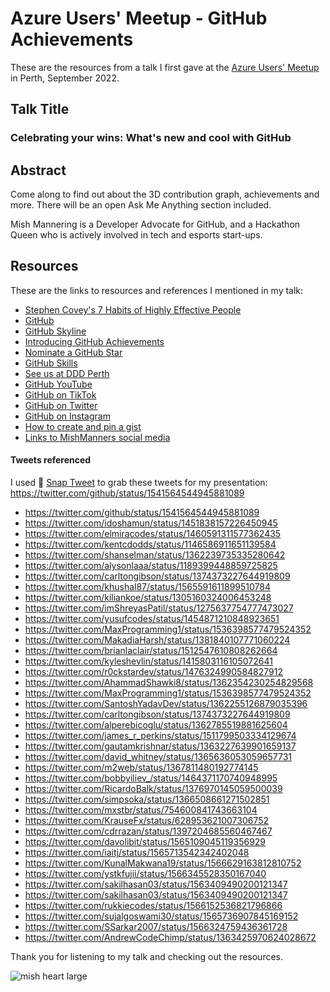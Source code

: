 # Azure Users' Meetup - GitHub Achievements

These are the resources from a talk I first gave at the [Azure Users' Meetup](https://www.meetup.com/perthazug/events/287999478/?isFirstPublish=true) in Perth, September 2022.

## Talk Title

### Celebrating your wins: What's new and cool with GitHub

## Abstract

Come along to find out about the 3D contribution graph, achievements and more. There will be an open Ask Me Anything section included.

Mish Mannering is a Developer Advocate for GitHub, and a Hackathon Queen who is actively involved in tech and esports start-ups.

## Resources

These are the links to resources and references I mentioned in my talk:

- [Stephen Covey's 7 Habits of Highly Effective People](https://genius.com/Stephen-r-covey-habit-7-sharpen-the-saw-annotated)
- [GitHub](https://github.com)
- [GitHub Skyline](https://skyline.github.com)
- [Introducing GitHub Achievements](https://github.blog/2022-06-09-introducing-achievements-recognizing-the-many-stages-of-a-developers-coding-journey/)
- [Nominate a GitHub Star](https://stars.github.com/nominate/)
- [GitHub Skills](https://skills.github.com)
- [See us at DDD Perth](https://dddperth.com/)
- [GitHub YouTube](https://youtube.com/c/github)
- [GitHub on TikTok](https://tiktok.com/github)
- [GitHub on Twitter](https://twitter.com/github)
- [GitHub on Instagram](https://instagram.com/github)
- [How to create and pin a gist](https://dev.to/mishmanners/how-to-create-and-pin-a-gist-on-github-16p0)
- [Links to MishManners social media](https://mishmanners.info)

#### Tweets referenced

I used 📸 [Snap Tweet](https://github.com/mishmanners/snap-tweet) to grab these tweets for my presentation:
https://twitter.com/github/status/1541564544945881089

- https://twitter.com/github/status/1541564544945881089 
- https://twitter.com/idoshamun/status/1451838157226450945
- https://twitter.com/elmiracodes/status/1460591311577362435
- https://twitter.com/kentcdodds/status/1146586911651139584 
- https://twitter.com/shanselman/status/1362239735335280642 
- https://twitter.com/alysonlaaa/status/1189399448859725825 
- https://twitter.com/carltongibson/status/1374373227644919809 
- https://twitter.com/khushal87/status/1565591611899510784 
- https://twitter.com/kiliankoe/status/1305160324006453248 
- https://twitter.com/imShreyasPatil/status/1275637754777473027 
- https://twitter.com/yusufcodes/status/1454871210848923651 
- https://twitter.com/MaxProgramming1/status/1536398577479524352 
- https://twitter.com/MakadiaHarsh/status/1381840107771060224 
- https://twitter.com/brianlaclair/status/1512547610808262664 
- https://twitter.com/kyleshevlin/status/1415803116105072641 
- https://twitter.com/r0ckstardev/status/1476324990584827912 
- https://twitter.com/AhammadShawki8/status/1362354230254829568 
- https://twitter.com/MaxProgramming1/status/1536398577479524352 
- https://twitter.com/SantoshYadavDev/status/1362255126879035396 
- https://twitter.com/carltongibson/status/1374373227644919809 
- https://twitter.com/alperebicoglu/status/1362785519881625604 
- https://twitter.com/james_r_perkins/status/1511799503334129674 
- https://twitter.com/gautamkrishnar/status/1363227639901659137 
- https://twitter.com/david_whitney/status/1365636053059657731 
- https://twitter.com/m2web/status/1367811480192774145 
- https://twitter.com/bobbyiliev_/status/1464371170740948995 
- https://twitter.com/RicardoBalk/status/1376970145059500039 
- https://twitter.com/simpsoka/status/1366508661271502851 
- https://twitter.com/mxstbr/status/754600841743663104 
- https://twitter.com/KrauseFx/status/628953621007306752 
- https://twitter.com/cdrrazan/status/1397204685560467467 
- https://twitter.com/davolibit/status/1565109045119356929 
- https://twitter.com/iaitj/status/1565713542342402048 
- https://twitter.com/KunalMakwana19/status/1566629163812810752 
- https://twitter.com/ystkfujii/status/1566345528350167040 
- https://twitter.com/sakilhasan03/status/1563409490200121347
- https://twitter.com/sakilhasan03/status/1563409490200121347 
- https://twitter.com/rukkiecodes/status/1566152536821796866 
- https://twitter.com/sujalgoswami30/status/1565736907845169152 
- https://twitter.com/SSarkar2007/status/1566324759436361728 
- https://twitter.com/AndrewCodeChimp/status/1363425970624028672

Thank you for listening to my talk and checking out the resources.

![mish heart large](https://user-images.githubusercontent.com/36594527/195619762-82827b2e-bfdd-49b6-b8df-5b9e15f4f044.png)
